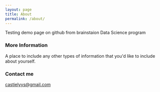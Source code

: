 ```yaml
---
layout: page
title: About
permalink: /about/
---
```


Testing demo page on github from brainstaion Data Science program

### More Information

A place to include any other types of information that you'd like to include about yourself.

### Contact me

[castielyys@gmail.com](mailto:castielyys@gmail.com)
